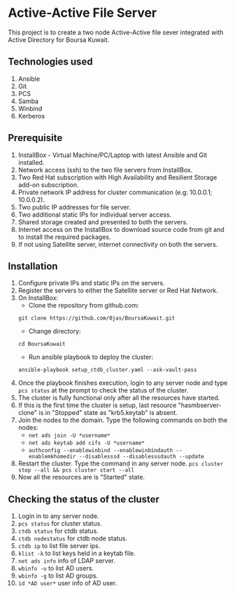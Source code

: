 # Active-Active File Server

This project is to create a two node Active-Active file sever integrated with Active Directory for Boursa Kuwait. 

## Technologies used
1. Ansible
2. Git
3. PCS
4. Samba
5. Winbind
6. Kerberos

## Prerequisite
1. InstallBox - Virtual Machine/PC/Laptop with latest Ansible and Git installed.
2. Network access (ssh) to the two file servers from InstallBox.
3. Two Red Hat subscription with High Availability and Resilient Storage add-on subscription.
4. Private network IP address for cluster communication (e.g: 10.0.0.1; 10.0.0.2).
5. Two public IP addresses for file server.
6. Two additional static IPs for individual server access.
7. Shared storage created and presented to both the servers.
8. Internet access on the InstallBox to download source code from git and to install the required packages.
9. If not using Satellite server, internet connectivity on both the servers.

## Installation
1. Configure private IPs and static IPs on the servers.
2. Register the servers to either the Satellite server or Red Hat Network.
3. On InstallBox:
 	* Clone the repository from github.com: 
	```
	git clone https://github.com/0jas/BoursaKuwait.git
	```
	* Change directory: 
	```
	cd BoursaKuwait
	```
	* Run ansible playbook to deploy the cluster: 
	```
	ansible-playbook setup_ctdb_cluster.yaml --ask-vault-pass
	```
4. Once the playbook finishes execution, login to any server node and type ```pcs status``` at the prompt to check the status of the cluster.
5. The cluster is fully functional only after all the resources have started.
6. If this is the first time the cluster is setup, last resource "hasmbserver-clone" is in "Stopped" state as "krb5.keytab" is absent.
7. Join the nodes to the domain. Type the following commands on both the nodes: 
	* ```net ads join -U *username*```
	* ```net ads keytab add cifs -U *username*```
	* ```authconfig --enablewinbind --enablewinbindauth --enablemkhomedir --disablesssd --disablesssdauth --update```
8. Restart the cluster. Type the command in any server node. ```pcs cluster stop --all && pcs cluster start --all```
9. Now all the resources are is "Started" state.

## Checking the status of the cluster

1. Login in to any server node.
2. ```pcs status``` for cluster status.
3. ```ctdb status``` for ctdb status.
4. ```ctdb nodestatus``` for ctdb node status.
5. ```ctdb ip``` to list file server ips.
6. ```klist -k``` to list keys held in a keytab file. 
7. ```net ads info``` info of LDAP server.
8. ```wbinfo -u``` to list AD users.
9. ```wbinfo -g``` to list AD groups.
10. ```id *AD user*``` user info of AD user.
